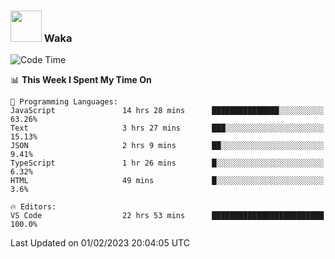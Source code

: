### <img src="https://media.giphy.com/media/VgCDAzcKvsR6OM0uWg/giphy.gif" width="50"> Waka

  <!--START_SECTION:waka-->
![Code Time](http://img.shields.io/badge/Code%20Time-1%2C237%20hrs%2044%20mins-blue)

📊 **This Week I Spent My Time On** 

```text
💬 Programming Languages: 
JavaScript               14 hrs 28 mins      ███████████████░░░░░░░░░░   63.26% 
Text                     3 hrs 27 mins       ███░░░░░░░░░░░░░░░░░░░░░░   15.13% 
JSON                     2 hrs 9 mins        ██░░░░░░░░░░░░░░░░░░░░░░░   9.41% 
TypeScript               1 hr 26 mins        █░░░░░░░░░░░░░░░░░░░░░░░░   6.32% 
HTML                     49 mins             █░░░░░░░░░░░░░░░░░░░░░░░░   3.6%

🔥 Editors: 
VS Code                  22 hrs 53 mins      █████████████████████████   100.0%

```


 Last Updated on 01/02/2023 20:04:05 UTC
<!--END_SECTION:waka-->
